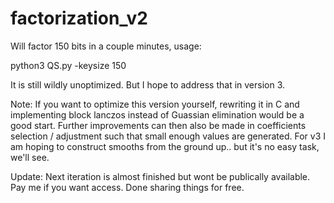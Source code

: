 # factorization_v2

Will factor 150 bits in a couple minutes, usage:

python3 QS.py -keysize 150

It is still wildly unoptimized. But I hope to address that in version 3.


Note: If you want to optimize this version yourself, rewriting it in C and implementing block lanczos instead of Guassian elimination would be a good start. Further improvements can then also be made in coefficients selection / adjustment such that small enough values are generated. For v3 I am hoping to construct smooths from the ground up.. but it's no easy task, we'll see.

Update: Next iteration is almost finished but wont be publically available. Pay me if you want access. Done sharing things for free. 
